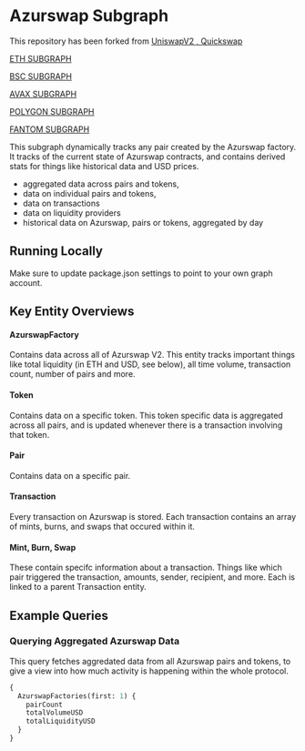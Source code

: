 # Azurswap Subgraph

This repository has been forked from [UniswapV2 , Quickswap]()

[ETH SUBGRAPH](https://thegraph.com/hosted-service/subgraph/azurswap/azurswap-eth-v2) 

[BSC SUBGRAPH](https://thegraph.com/hosted-service/subgraph/azurswap/azurswap-bsc-v2)

[AVAX SUBGRAPH](https://thegraph.com/hosted-service/subgraph/azurswap/azurswap-avax-v2)

[POLYGON SUBGRAPH](https://thegraph.com/hosted-service/subgraph/azurswap/azurswap-polygon-v2)

[FANTOM SUBGRAPH](https://thegraph.com/hosted-service/subgraph/azurswap/azurswap-fantom-v2)


This subgraph dynamically tracks any pair created by the Azurswap factory. It tracks of the current state of Azurswap contracts, and contains derived stats for things like historical data and USD prices.

- aggregated data across pairs and tokens,
- data on individual pairs and tokens,
- data on transactions
- data on liquidity providers
- historical data on Azurswap, pairs or tokens, aggregated by day

## Running Locally

Make sure to update package.json settings to point to your own graph account.

## Key Entity Overviews

#### AzurswapFactory

Contains data across all of Azurswap V2. This entity tracks important things like total liquidity (in ETH and USD, see below), all time volume, transaction count, number of pairs and more.

#### Token

Contains data on a specific token. This token specific data is aggregated across all pairs, and is updated whenever there is a transaction involving that token.

#### Pair

Contains data on a specific pair.

#### Transaction

Every transaction on Azurswap is stored. Each transaction contains an array of mints, burns, and swaps that occured within it.

#### Mint, Burn, Swap

These contain specifc information about a transaction. Things like which pair triggered the transaction, amounts, sender, recipient, and more. Each is linked to a parent Transaction entity.

## Example Queries

### Querying Aggregated Azurswap Data

This query fetches aggredated data from all Azurswap pairs and tokens, to give a view into how much activity is happening within the whole protocol.

```graphql
{
  AzurswapFactories(first: 1) {
    pairCount
    totalVolumeUSD
    totalLiquidityUSD
  }
}
```
